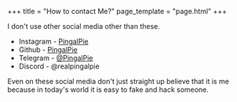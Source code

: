 +++
title = "How to contact Me?"
page_template = "page.html"
+++

I don't use other social media other than these.

- Instagram - [PingalPie](https://instagram.com/PingalPie)
- Github - [PingalPie](https://github.com/PingalPie)
- Telegram - [@PingalPie](https://t.me/PingalPie)
- Discord - @realpingalpie

Even on these social media don't just straight up believe that it is me because in today's world it is easy to fake and hack someone.
